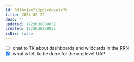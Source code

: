 ```yaml
---
id: 3dlbyjxm712pp1c6oxatx7b
title: 2024 02 22
desc: ''
updated: 1723636850032
created: 1723636850032
isDir: false
---
```

- [ ] chat to TK about dashboards and wildcards in the RRN
- [x] what is left to be done for the org level UAP